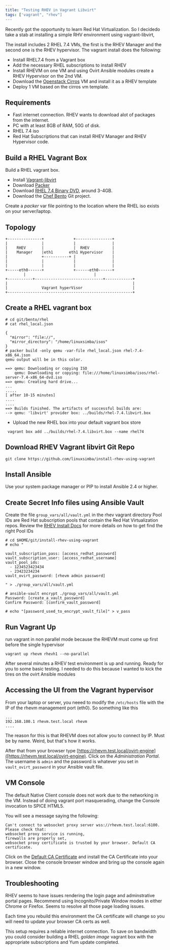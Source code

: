 ```yaml
---
title: "Testing RHEV in Vagrant Libvirt"
tags: ['vagrant", "rhev"]
---
```


Recently got the opportunity to learn Red Hat Virtualization. So I decidedo
take a stab at installing a simple RHV environment using vagrant-libvirt,

The  install includes 2 RHEL 7.4 VMs, the first is the RHEV Manager and the second
one is the RHEV hypervisor. The vagrant install does the following:

* Install RHEL7.4 from a Vagrant box
* Add the necessary RHEL subscriptions to install RHEV
* Install RHEVM on one VM and using Ovirt Ansible modules create a RHEV Hypervisor on the 2nd VM.
* Download the [Openstack Cirros](https://docs.openstack.org/image-guide/obtain-images.html) VM and install it as a RHEV template
* Deploy 1 VM based on the cirros vm template.

## Requirements

* Fast internet connection. RHEV wants to download alot of packages from the internet.
* PC with at least 8GB of RAM, 50G of disk.
* RHEL 7.4 iso
* Red Hat Subscriptions  that can install RHEV Manager and RHEV Hypervisor code.


## Build a RHEL Vagrant Box
Build a RHEL vagrant box.

* Install [Vagrant-libvirt](https://linuxsimba.com/vagrant-libvirt-install)
* Download [Packer](https://www.packer.io/downloads.html)
* Download [RHEL 7.4 Binary DVD](https://access.redhat.com/downloads), around 3-4GB.
* Download the [Chef Bento](https://github.com/chef/bento) Git project.

Create a _packer_ var file pointing to the location where the RHEL iso exists
on your server/laptop.

## Topology

```
+---------------+             +----------------+
|               |             |                |
|    RHEV       |             |  RHEV          |
|    Manager    |eth1       eth1 Hypervisor    |
|               +-----------+ |                |
|               |             |                |
|               |             |                |
+-----eth0------+             +------eth0------+
        |                              |
+-----------+------------------------------+------------+
|                                                       |
|               Vagrant hyperVisor                      |
+-------------------------------------------------------+

```


## Create a RHEL vagrant box

```
# cd git/bento/rhel
# cat rhel_local.json

{
  "mirror": "file://",
  "mirror_directory": "/home/linuxsimba/isos"
}
# packer build -only qemu -var-file rhel_local.json rhel-7.4-x86_64.json
qemu output will be in this color.

==> qemu: Downloading or copying ISO
    qemu: Downloading or copying: file:///home/linuxsimba/isos/rhel-server-7.4-x86_64-dvd.iso
==> qemu: Creating hard drive...
...
.....
[ after 10-15 minutes]
....
....
==> Builds finished. The artifacts of successful builds are:
--> qemu: 'libvirt' provider box: ../builds/rhel-7.4.libvirt.box

```

* Upload the new RHEL box into your default vagrant box store

```
 vagrant box add ../builds/rhel-7.4.libvirt.box --name rhel74
```


## Download RHEV Vagrant libvirt Git Repo

```
git clone https://github.com/linuxsimba/install-rhev-using-vagrant
```

## Install Ansible

Use your system package manager or PIP  to install Ansible 2.4 or higher.

## Create Secret Info files using Ansible Vault

Create the file ``group_vars/all/vault.yml`` in the rhev vagrant directory
Pool IDs are Red Hat subscription pools that contain the Red Hat Virtualization repos.
Review the [RHEV Install Docs](https://access.redhat.com/documentation/en-us/red_hat_virtualization/4.1/html/installation_guide/chap-installing_red_hat_enterprise_virtualization#Subscribing_to_the_Red_Hat_Enterprise_Virtualization_Manager_Channels_using_Subscription_Manager) for more details on how to get find the right Pool IDs
```
# cd $HOME/git/install-rhev-using-vagrant
# echo "

vault_subscription_pass: [access_redhat_password]
vault_subscription_user: [access_redhat_username]
vault_pool_ids:
  - 1234523423434
  - 23423234234
vault_ovirt_password: [rhevm admin password]

" > ./group_vars/all/vault.yml

# ansible-vault encrypt ./group_vars/all/vault.yml
Password: [create_a_vault_password]
Confirm Password: [confirm_vault_password]

# echo "[password_used_to_encrypt_vault_file]" > v_pass

```

## Run Vagrant Up

run vagrant in non parallel mode because the RHEVM must come up first before the single hypervisor

```
vagrant up rhevm rhevh1 --no-parallel
````

After several minutes a RHEV test environment is up and running. Ready for you to
some basic testing. I needed to do this because I wanted to kick the tires
on the ovirt Ansible modules

## Accessing the UI from the Vagrant hypervisor
From your laptop or server, you neeed to modify the ``/etc/hosts`` file with the IP of the rhevm
management port (eth0). So something like this

```
...
192.168.100.1 rhevm.test.local rhevm
....

```
The reason for this is that RHEVM does not allow you to connect by IP. Must be by name.
Weird, but that's how it works.

After that from your browser type [https://rhevm.test.local/ovirt-engine]([https://rhevm.test.local/ovirt-engine). Click on the _Administration Portal_.
The username is ``admin`` and the password is whatever you set in ``vault_ovirt_password`` in your Ansible vault file.

## VM Console

The default Native Client console does not work due to the networking in the VM. Instead of doing vagrant port masquerading,
change the Console invocation to SPICE HTML5.

You will see a message saying the following:

```
Can't connect to websocket proxy server wss://rhevm.test.local:6100. Please check that:
websocket proxy service is running,
firewalls are properly set,
websocket proxy certificate is trusted by your browser. Default CA certificate.
```

Click on the [Default CA Certificate](https://rhevm.test.local/ovirt-engine/services/pki-resource?resource=ca-certificate&format=X509-PEM-CA) and install the CA Certificate into your browser.
Close the console browser window and bring up the console again in a new window.

## Troubleshooting

RHEV seems to have issues rendering the login page and adminstrative portal pages. Recommend using Incognito/Private Window modes in either Chrome or Firefox. Seems to resolve all those page loading issues.

Each time you rebuild this environment the CA certificate will change so you will need to update your browser CA certs as well.

This setup requires a reliable internet connection. To save on bandwidth you could consider building a RHEL _golden image_ vagrant box with the appropriate subscriptions and Yum update completed.
